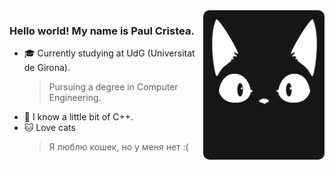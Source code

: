 <img align="right" src="cat.gif" style="border-radius: 10px;">

### Hello world! My name is Paul Cristea.


  - 🎓 Currently studying at UdG (Universitat de Girona).
    > Pursuing a degree in Computer Engineering.
  - 🌱 I know a little bit of C++.
  - 🐱 Love cats  
    > Я люблю кошек, но у меня нет :(
